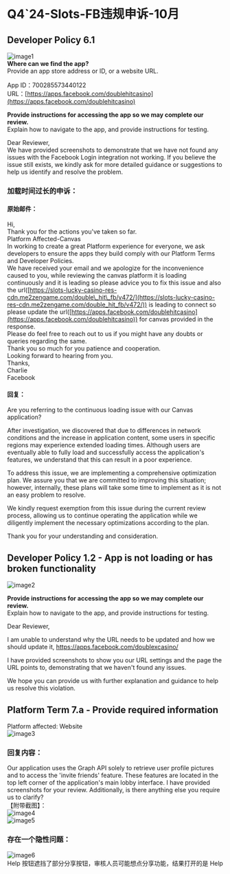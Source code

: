 # Q4\`24-Slots-FB违规申诉-10月

## Developer Policy 6.1

![image1](/assets/1758727509867_32617415.png)  
**Where can we find the app?**  
Provide an app store address or ID, or a website URL.

App ID：700285573440122  
URL：[https://apps.facebook.com/doublehitcasino](https://apps.facebook.com/doublehitcasino)

**Provide instructions for accessing the app so we may complete our review.**  
Explain how to navigate to the app, and provide instructions for testing.

Dear Reviewer,  
We have provided screenshots to demonstrate that we have not found any issues with the Facebook Login integration not working. If you believe the issue still exists, we kindly ask for more detailed guidance or suggestions to help us identify and resolve the problem.

### 加载时间过长的申诉：

#### 原始邮件：

Hi,  
Thank you for the actions you've taken so far.  
Platform Affected-Canvas  
In working to create a great Platform experience for everyone, we ask developers to ensure the apps they build comply with our Platform Terms and Developer Policies.  
We have received your email and we apologize for the inconvenience caused to you, while reviewing the canvas platform it is loading continuously and it is leading so please advice you to fix this issue and also the url([https://slots-lucky-casino-res-cdn.me2zengame.com/double\_hit\_fb/v472/](https://slots-lucky-casino-res-cdn.me2zengame.com/double_hit_fb/v472/)) is leading to connect so please update the url([https://apps.facebook.com/doublehitcasino](https://apps.facebook.com/doublehitcasino)) for canvas provided in the response.  
Please do feel free to reach out to us if you might have any doubts or queries regarding the same.  
Thank you so much for you patience and cooperation.  
Looking forward to hearing from you.  
Thanks,  
Charlie  
Facebook

#### 回复：

Are you referring to the continuous loading issue with our Canvas application? 

After investigation, we discovered that due to differences in network conditions and the increase in application content, some users in specific regions may experience extended loading times. Although users are eventually able to fully load and successfully access the application's features, we understand that this can result in a poor experience.

To address this issue, we are implementing a comprehensive optimization plan. We assure you that we are committed to improving this situation; however, internally, these plans will take some time to implement as it is not an easy problem to resolve.

We kindly request exemption from this issue during the current review process, allowing us to continue operating the application while we diligently implement the necessary optimizations according to the plan.

Thank you for your understanding and consideration.

## 

## Developer Policy 1.2 \- App is not loading or has broken functionality

![image2](/assets/1758727509869_eb50be09.png)

**Provide instructions for accessing the app so we may complete our review.**  
Explain how to navigate to the app, and provide instructions for testing.

Dear Reviewer,

I am unable to understand why the URL needs to be updated and how we should update it, https://apps.facebook.com/doublexcasino/

I have provided screenshots to show you our URL settings and the page the URL points to, demonstrating that we haven't found any issues.

We hope you can provide us with further explanation and guidance to help us resolve this violation.

## **Platform Term 7.a \- Provide required information**

Platform affected: Website  
![image3](/assets/1758727509872_3126188b.png)

### 回复内容：

Our application uses the Graph API solely to retrieve user profile pictures and to access the 'invite friends' feature. These features are located in the top left corner of the application's main lobby interface. I have provided screenshots for your review. Additionally, is there anything else you require us to clarify?  
【附带截图】：  
![image4](/assets/1758727509880_c9de9837.png)  
![image5](/assets/1758727509882_acf1ad3d.png)

### 存在一个隐性问题：

![image6](/assets/1758727509884_a9f8ff5e.png)  
Help 按钮遮挡了部分分享按钮，审核人员可能想点分享功能，结果打开的是 Help











